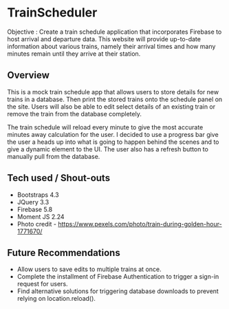 # TrainScheduler
Objective : Create a train schedule application that incorporates Firebase to host arrival and departure data. This website will provide up-to-date information about various trains, namely their arrival times and how many minutes remain until they arrive at their station.

## Overview
This is a mock train schedule app that allows users to store details for new trains in a database. Then print the stored trains onto the schedule panel on the site. Users will also be able to edit select details of an existing train or remove the train from the database completely.

The train schedule will reload every minute to give the most accurate minutes away calculation for the user. I decided to use a progress bar give the user a heads up into what is going to happen behind the scenes and to give a dynamic element to the UI. The user also has a refresh button to manually pull from the database.

## Tech used / Shout-outs
- Bootstraps 4.3
- JQuery 3.3 
- Firebase 5.8
- Moment JS 2.24
- Photo credit - https://www.pexels.com/photo/train-during-golden-hour-1771670/

## Future Recommendations
- Allow users to save edits to multiple trains at once.
- Complete the installment of Firebase Authentication to trigger a sign-in request for users.
- Find alternative solutions for triggering database downloads to prevent relying on location.reload().